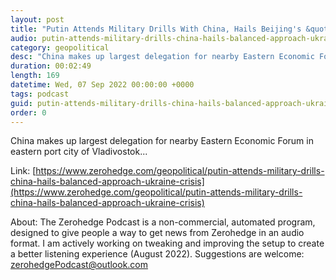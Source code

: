 ```yaml
---
layout: post
title: "Putin Attends Military Drills With China, Hails Beijing's &quot;Balanced Approach&quot; To Ukraine Crisis"
audio: putin-attends-military-drills-china-hails-balanced-approach-ukraine-crisis-0
category: geopolitical
desc: "China makes up largest delegation for nearby Eastern Economic Forum in eastern port city of Vladivostok..."
duration: 00:02:49
length: 169
datetime: Wed, 07 Sep 2022 00:00:00 +0000
tags: podcast
guid: putin-attends-military-drills-china-hails-balanced-approach-ukraine-crisis-0
order: 0
---
```

China makes up largest delegation for nearby Eastern Economic Forum in eastern port city of Vladivostok...

Link: [https://www.zerohedge.com/geopolitical/putin-attends-military-drills-china-hails-balanced-approach-ukraine-crisis](https://www.zerohedge.com/geopolitical/putin-attends-military-drills-china-hails-balanced-approach-ukraine-crisis)

About: The Zerohedge Podcast is a non-commercial, automated program, designed to give people a way to get news from Zerohedge in an audio format.  I am actively working on tweaking and improving the setup to create a better listening experience (August 2022).  Suggestions are welcome: [zerohedgePodcast@outlook.com](mailto:zerohedgePodcast@outlook.com)